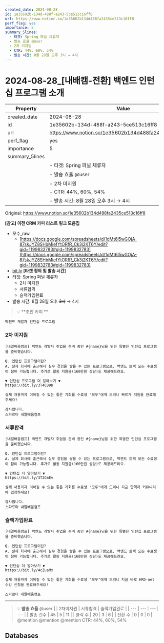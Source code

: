 ```yaml
---
created_date: 2024-08-28
id: 1e35602b-134d-488f-a243-5ce513c16ff8
url: https://www.notion.so/1e35602b134d488fa2435ce513c16ff8
perf_flag: yes
importance: 5
summary_5lines:
  - 타겟: Spring 퍼널 체류자
  - 발송 효율 @user
  - 2차 미지원
  - CTR: 44%, 60%, 54%
  - 발송 시간: 8월 28일 오후 3시 → 4시
---
```


# 2024-08-28_[내배캠-전환] 백엔드 인턴십 프로그램 소개

| Property | Value |
| --- | --- |
| created_date | 2024-08-28 |
| id | 1e35602b-134d-488f-a243-5ce513c16ff8 |
| url | https://www.notion.so/1e35602b134d488fa2435ce513c16ff8 |
| perf_flag | yes |
| importance | 5 |
| summary_5lines | |
|  | - 타겟: Spring 퍼널 체류자 |
|  | - 발송 효율 @user |
|  | - 2차 미지원 |
|  | - CTR: 44%, 60%, 54% |
|  | - 발송 시간: 8월 28일 오후 3시 → 4시 |

Original: https://www.notion.so/1e35602b134d488fa2435ce513c16ff8

**[참고] 이전 CRM 카피 리스트**
**링크 모음집**
- 모수_raw
  - [https://docs.google.com/spreadsheets/d/1dMt6l5wGOjA-87skJYZ8SHbMiefYtORfR_Ck3j2KT6Y/edit?gid=1199832783#gid=1199832783](https://docs.google.com/spreadsheets/d/1dMt6l5wGOjA-87skJYZ8SHbMiefYtORfR_Ck3j2KT6Y/edit?gid=1199832783#gid=1199832783)
- [bit.ly](http://bit.ly/)
**[타겟 정의 및 발송 시간]**
- 타겟: Spring 퍼널 체류자
  - 2차 미지원
  - 서류합격 
  - 슬랙가입완료
- 발송 시간: 8월 28일 오후 ~~3시~~ → 4시
> 💡 **초안 카피 **
```plain text
백엔드 개발자 인턴십 프로그램
```

### 2차 미지원
```plain text
[내일배움캠프] 백엔드 개발자 취업을 준비 중인 #{name}님을 위한 특별한 인턴십 프로그램을 준비했습니다.

Q. 인턴십 프로그램이란?
A. 실제 회사에 출근해서 실무 경험을 쌓을 수 있는 프로그램으로, 백엔드 트랙 모든 수료생이 참여 가능합니다. 추가로 활동 지원금(160만원 상당)도 제공해드려요.

▼ 인턴십 프로그램 더 알아보기 ▼
https://bit.ly/3T4CD9K

실제 채용까지 이어질 수 있는 좋은 기회를 수료생 "모두"에게 드리니 빠르게 지원을 완료해주세요!

감사합니다.
스파르타 내일배움캠프
```

### 서류합격
```plain text
[내일배움캠프] 백엔드 개발자 취업을 준비 중인 #{name}님을 위한 특별한 인턴십 프로그램을 준비했습니다.

Q. 인턴십 프로그램이란?
A. 실제 회사에 출근해서 실무 경험을 쌓을 수 있는 프로그램으로, 백엔드 트랙 모든 수료생이 참여 가능합니다. 추가로 활동 지원금(160만원 상당)도 제공해드려요.

▼ 인턴십 더 알아보기 ▼
https://bit.ly/3T2CmEv

실제 채용까지 이어질 수 있는 좋은 기회를 수료생 "모두"에게 드리니 지금 합격자 커뮤니티에 입장하세요!

감사합니다.
스파르타 내일배움캠프
```

### 슬랙가입완료
```plain text
[내일배움캠프] 백엔드 개발자 취업을 준비 중인 #{name}님을 위한 특별한 인턴십 프로그램을 준비했습니다.

Q. 인턴십 프로그램이란?
A. 실제 회사에 출근해서 실무 경험을 쌓을 수 있는 프로그램으로, 백엔드 트랙 모든 수료생이 참여 가능합니다. 추가로 활동 지원금(160만원 상당)도 제공해드려요.

▼ 인턴십 더 알아보기 ▼
https://bit.ly/4cZuaMx

실제 채용까지 이어질 수 있는 좋은 기회를 수료생 "모두"에게 드리니 지금 바로 HRD-net 수강 신청을 완료해주세요!

스파르타 내일배움캠프
```

---
> 💡 **발송 효율** @user 
|  | 2차미지원 | 서류합격 | 슬랙가입완료 |
| --- | --- | --- | --- |
| 발송 건수 | 45 | 5 | 11 |
| 클릭 수  | 20 | 3 | 6 |
| 전환 수 | 0 | 0 | 0 |
@mention
@mention
@mention
CTR: 44%, 60%, 54%

## Databases

